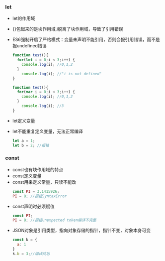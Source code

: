 ### let  

- let的作用域
 - {}包起来的是块作用域,i脱离了块作用域，导致了引用错误
 - ES6强制开启了严格模式：变量未声明不能引用，否则会报引用错误，而不是报undefined错误 
	``` js
	function test(){
	  for(let i = 0;i < 3;i++) {
	    console.log(i); //0,1,2
	  }
	  	console.log(i); //"i is not defined"
	}
	```

	``` js
	function test(){
	  for(var i = 0;i < 3;i++) {
	    console.log(i); //0,1,2
	  }
	  	console.log(i); //3
	}
	```



- let定义变量
 - let不能重复定义变量，无法正常编译
	``` js 
	let a = 1;
	let b = 2; //报错
	```

	

### const

- const也有块作用域的特点
- const定义变量
 - const用来定义常量，只读不能改 
	``` js
	const PI = 3.1415926;
	PI = 8; //报错SyntaxError
	```
 - const声明时必须赋值 
	``` js
	const PI;
	PI = 8; //报错unexpected token编译不完整
	```
 - JSON对象是引用类型，指向对象存储的指针，指针不变，对象本身可变
	``` js
	const k = {
	  a: 1
	}
	k.b = 3;//编译成功
	```


